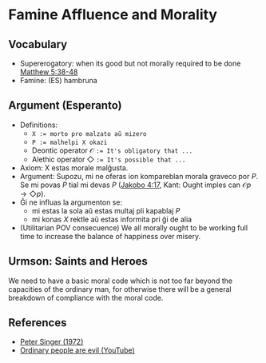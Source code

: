 # Famine Affluence and Morality

## Vocabulary
- Supererogatory: when its good but not morally required to be done
    [Matthew 5:38-48](https://my.bible.com/bible/2015/MAT.5.41)
- Famine: (ES) hambruna


## Argument (Esperanto)
- Definitions:
    - `X := morto pro malzato aŭ mizero`
    - `P := malhelpi X okazi`
    - Deontic operator $\mathcal{O}$ `:= It's obligatory that ...`
    - Alethic operator $\Diamond$ `:= It's possible that ...`
- Axiom:  X estas morale malĝusta. 
- Argument: Supozu, mi ne oferas ion kompareblan morala graveco por $P$. Se mi
  povas $P$ tial mi devas $P$ ([Jakobo 4:17](https://www.bible.com/bible/841/JAS.4.17),
  Kant: Ought imples can $\mathcal{O} p \rightarrow \Diamond p$).
- Ĝi ne influas la argumenton se:
    - mi estas la sola aŭ estas multaj pli kapablaj $P$
    - mi konas $X$ rektle aŭ estas informita pri ĝi de alia
- (Utilitarian POV consecuence) We all morally ought to be working full time to
  increase the balance of happiness over misery.


## Urmson: Saints and Heroes

We need to have a basic moral code which is not too far beyond the capacities
of the ordinary man, for otherwise there will be a general breakdown of
compliance with the moral code.


## References
- [Peter Singer (1972)](https://personal.lse.ac.uk/robert49/teaching/mm/articles/Singer_1972Famine.pdf)
- [Ordinary people are evil (YouTube)](https://youtu.be/KVl5kMXz1vA)
